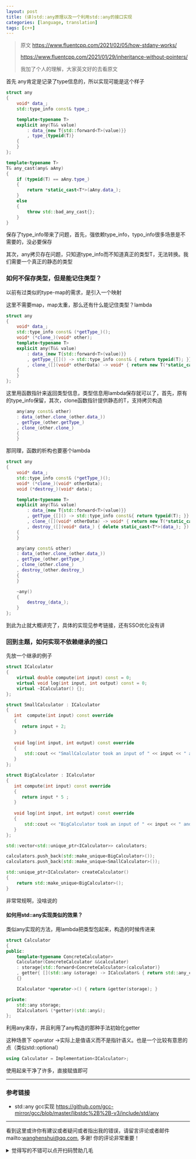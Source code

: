 ```yaml
---
layout: post
title: (译)std::any原理以及一个利用std::any的接口实现
categories: [language, translation]
tags: [c++]
---
```


> 原文 https://www.fluentcpp.com/2021/02/05/how-stdany-works/ 
>
> https://www.fluentcpp.com/2021/01/29/inheritance-without-pointers/
>
> 我加了个人的理解，大家英文好的去看原文



首先 any肯定是记录了type信息的，所以实现可能是这个样子



```c++
struct any
{
    void* data_;
    std::type_info const& type_;

    template<typename T>
    explicit any(T&& value)
        : data_{new T{std::forward<T>(value)}}
        , type_{typeid(T)}
    {
    }
};

template<typename T>
T& any_cast(any& aAny)
{
    if (typeid(T) == aAny.type_)
    {
        return *static_cast<T*>(aAny.data_);
    }
    else
    {
        throw std::bad_any_cast{};
    }
}
```

保存了type_info带来了问题，首先，强依赖type_info，typo_info很多场景是不需要的，没必要保存

其次，any拷贝存在问题，只知道type_info而不知道真正的类型T，无法转换。我们需要一个真正的静态的类型



### 如何不保存类型，但是能记住类型？

以前有过类似的type-map的需求，是引入一个映射

这里不需要map，map太重，那么还有什么能记住类型？lambda

```c++
struct any
{
    void* data_;
    std::type_info const& (*getType_)();
    void* (*clone_)(void* other);
    template<typename T>
    explicit any(T&& value)
        : data_{new T{std::forward<T>(value)}}
        , getType_{[]() -> std::type_info const& { return typeid(T); }}
        , clone_([](void* otherData) -> void* { return new T(*static_cast<T*>(otherData)); })
    {
    }
};
```



这里用函数指针来返回类型信息，类型信息用lambda保存就可以了，首先，原有的type_info保留，其次，clone函数指针提供静态的T，支持拷贝构造

```c++
    any(any const& other)
    : data_(other.clone_(other.data_))
    , getType_(other.getType_)
    , clone_(other.clone_)
    {
    }
```



那同理，函数的析构也要塞个lambda

```c++
struct any
{
    void* data_;
    std::type_info const& (*getType_)();
    void* (*clone_)(void* otherData);
    void (*destroy_)(void* data);

    template<typename T>
    explicit any(T&& value)
        : data_{new T{std::forward<T>(value)}}
        , getType_{[]() -> std::type_info const&{ return typeid(T); }}
        , clone_([](void* otherData) -> void* { return new T(*static_cast<T*>(otherData)); })
        , destroy_([](void* data_) { delete static_cast<T*>(data_); })
    {
    }

    any(any const& other)
    : data_(other.clone_(other.data_))
    , getType_(other.getType_)
    , clone_(other.clone_)
    , destroy_(other.destroy_)
    {
    }

    ~any()
    {
        destroy_(data_);
    }
};
```

到此为止就大概讲完了，具体的实现见参考链接，还有SSO优化没有讲



### 回到主题，如何实现不依赖继承的接口

先放一个继承的例子



```c++
struct ICalculator
{
    virtual double compute(int input) const = 0;
    virtual void log(int input, int output) const = 0;
    virtual ~ICalculator() {};
};

struct SmallCalculator : ICalculator
{
   int  compute(int input) const override
   {
      return input + 2;
   }
 
   void log(int input, int output) const override
   {
       std::cout << "SmallCalculator took an input of " << input << " and produced an output of " << output << '\n';
   }
};

struct BigCalculator : ICalculator
{
   int compute(int input) const override
   {
      return input * 5 ;
   }
 
   void log(int input, int output) const override
   {
       std::cout << "BigCalculator took an input of " << input << " and produced an output of " << output << '\n';
   }
};

std::vector<std::unique_ptr<ICalculator>> calculators;

calculators.push_back(std::make_unique<BigCalculator>());
calculators.push_back(std::make_unique<SmallCalculator>());

std::unique_ptr<ICalculator> createCalculator()
{
    return std::make_unique<BigCalculator>();
}
```



非常常规啊，没啥说的

#### 如何用std::any实现类似的效果？

类似any实现的方法，用lambda把类型包起来，构造的时候传进来



```c++
struct Calculator
{
public:
    template<typename ConcreteCalculator>
    Calculator(ConcreteCalculator &&calculator)
    : storage{std::forward<ConcreteCalculator>(calculator)}
    , getter{ [](std::any &storage) -> ICalculator& { return std::any_cast<ConcreteCalculator&>(storage); } }
    {}

    ICalculator *operator->() { return &getter(storage); }

private:
    std::any storage;
    ICalculator& (*getter)(std::any&);
};
```

利用any来存，并且利用了any构造的那种手法初始化getter



这种场景下 operator ->实际上是值语义而不是指针语义。也是一个比较有意思的点（类似std::optional）



```c++
using Calculator = Implementation<ICalculator>;
```

使用起来干净了许多，直接赋值即可

---

### 参考链接

- std::any gcc实现 https://github.com/gcc-mirror/gcc/blob/master/libstdc%2B%2B-v3/include/std/any


---

看到这里或许你有建议或者疑问或者指出我的错误，请留言评论或者邮件mailto:wanghenshui@qq.com, 多谢!  你的评论非常重要！

<details>
<summary>觉得写的不错可以点开扫码赞助几毛</summary>
<img src="https://wanghenshui.github.io/assets/wepay.png" alt="微信转账">
</details>

